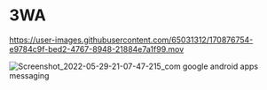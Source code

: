 # 3WA




https://user-images.githubusercontent.com/65031312/170876754-e9784c9f-bed2-4767-8948-21884e7a1f99.mov



![Screenshot_2022-05-29-21-07-47-215_com google android apps messaging](https://user-images.githubusercontent.com/65031312/170876601-07637706-a115-482b-a261-d42b1e06dde9.jpg)
